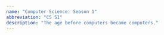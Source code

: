 ```yaml
---
name: "Computer Science: Season 1"
abbreviation: "CS S1"
description: "The age before computers became computers."
---
```

